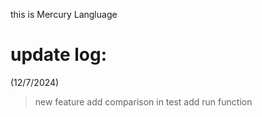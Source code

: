 this is Mercury Langluage
# update log:
(12/7/2024)
> new feature add comparison in test
> add run function
